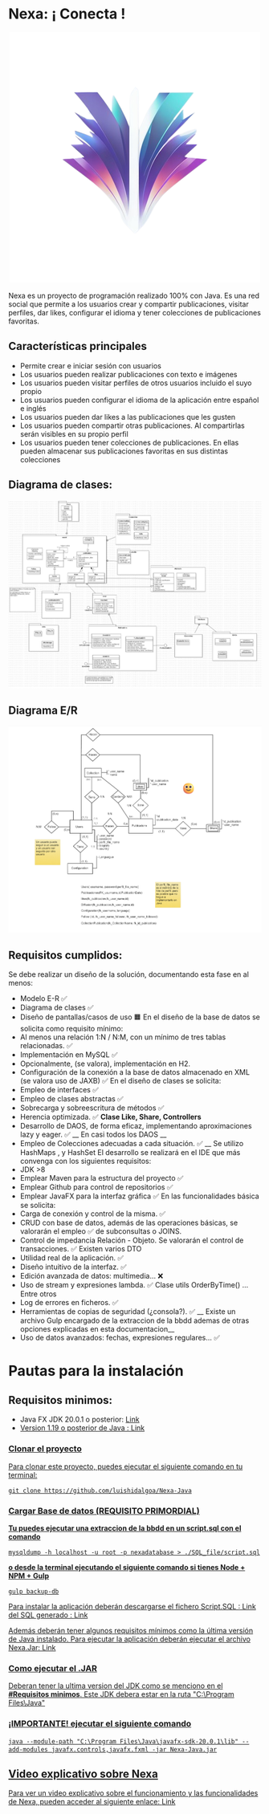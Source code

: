# Nexa: ¡ Conecta !

<p align="center">
  <img src="https://github.com/luishidalgoa/Nexa-Java/blob/main/src/main/resources/Logo.png" alt="Logo">
</p>

Nexa es un proyecto de programación realizado 100% con Java. Es una red social que permite a los usuarios crear y compartir publicaciones, visitar perfiles, dar likes, configurar el idioma y tener colecciones de publicaciones favoritas.

## Características principales

- Permite crear e iniciar sesión con usuarios
- Los usuarios pueden realizar publicaciones con texto e imágenes
- Los usuarios pueden visitar perfiles de otros usuarios incluido el suyo propio
- Los usuarios pueden configurar el idioma de la aplicación entre español e inglés
- Los usuarios pueden dar likes a las publicaciones que les gusten
- Los usuarios pueden compartir otras publicaciones. Al compartirlas serán visibles en su propio perfil
- Los usuarios pueden tener colecciones de publicaciones. En ellas pueden almacenar sus publicaciones favoritas en sus distintas colecciones

## Diagrama de clases:

<p align="center">
  <img src="https://github.com/luishidalgoa/Nexa-Java/blob/main/src/main/resources/Main.jpg" alt="Logo">
</p>

## Diagrama E/R

<p align="center">
  <img src="https://github.com/luishidalgoa/Nexa-Java/blob/main/src/main/resources/BBDD.jpg" alt="Logo">
</p>

## Requisitos cumplidos:
Se	debe	realizar	un	diseño	de	la	solución,	documentando	esta	fase	en	al	menos:
- Modelo	E-R ✅
- Diagrama	de	clases ✅
- Diseño	de	pantallas/casos	de	uso 🟧
En	el	diseño	de	la	base	de	datos	se	solicita	como	requisito	mínimo:
- Al	menos	una	relación	1:N /	N:M,	con	un	mínimo	de	tres	tablas	relacionadas. ✅
- Implementación	en	MySQL ✅
- Opcionalmente,	(se	valora),	implementación	en	H2. 
- Configuración	de	la	conexión	a	la	base	de	datos	almacenado	en	XML	(se	valora	uso	de JAXB) ✅
En	el	diseño	de	clases	se	solicita:
- Empleo	de	interfaces ✅
- Empleo	de	clases	abstractas ✅
- Sobrecarga	y	sobreescritura	de	métodos ✅
- Herencia	optimizada. ✅ __Clase Like, Share, Controllers__
- Desarrollo	de	DAOS,	de	forma	eficaz,	implementando	aproximaciones	lazy	y	eager. ✅ __ En casi todos los DAOS __
- Empleo	de	Colecciones	adecuadas	a	cada	situación. ✅ __ Se utilizo HashMaps , y HashSet
El	desarrollo	se	realizará	en	el	IDE	que	más	convenga	con	los	siguientes	requisitos:
- JDK	>8
- Emplear	Maven	para	la	estructura	del	proyecto ✅
- Emplear	Github	para	control	de	repositorios ✅
- Emplear	JavaFX para	la	interfaz	gráfica ✅
En	las	funcionalidades	básica	se	solicita:
- Carga	de	conexión	y	control	de	la	misma. ✅
- CRUD	con	base	de	datos,	además	de	las	operaciones	básicas,	se	valorarán	el	empleo	 ✅
de	subconsultas	o	JOINS.
- Control	de	impedancia	Relación	- Objeto.	Se	valorarán	el	control	de	transacciones. ✅ Existen varios DTO
- Utilidad	real	de	la	aplicación. ✅
- Diseño	intuitivo	de	la	interfaz. ✅
- Edición	avanzada	de	datos:	multimedia… ❌
- Uso	de	stream y	expresiones	lambda. ✅ Clase utils  OrderByTime() ... Entre otros
- Log	de	errores	en	ficheros. ✅
- Herramientas	de	copias	de	seguridad	(¿consola?). ✅ __ Existe un archivo Gulp encargado de la extraccion de la bbdd ademas de otras opciones explicadas en esta documentacion__
- Uso	de	datos	avanzados:	fechas,	expresiones	regulares… ✅

# Pautas para la instalación

## Requisitos minimos:
  - Java FX JDK 20.0.1 o posterior:  <a href="https://openjfx.io/">Link
  - Version 1.19 o posterior de Java : <a href="https://www.oracle.com/java/technologies/javase/jdk19-archive-downloads.html">Link 
  
  
### Clonar el proyecto

Para clonar este proyecto, puedes ejecutar el siguiente comando en tu terminal:


```
git clone https://github.com/luishidalgoa/Nexa-Java
```

### Cargar Base de datos (REQUISITO PRIMORDIAL)

__Tu puedes ejecutar una extraccion de la bbdd en un script.sql con el comando__

```
mysqldump -h localhost -u root -p nexadatabase > ./SQL_file/script.sql
```
__o desde la terminal ejecutando el siguiente comando si tienes Node + NPM + Gulp__ 

```
gulp backup-db
```

Para instalar la aplicación deberán descargarse el fichero Script.SQL : Link del SQL generado : <a href="https://github.com/luishidalgoa/Nexa-Java/blob/main/SQL_file/script.sql">Link

Además deberán tener algunos requisitos mínimos como la última versión de Java instalado. Para ejecutar la aplicación deberán ejecutar el archivo Nexa.Jar: <a href="https://github.com/luishidalgoa/Nexa-Java/blob/main/Nexa-Java.jar">Link
   
  ### Como ejecutar el .JAR 
  Deberan tener la ultima version del JDK como se menciono en el __#Requisitos minimos__. Este JDK debera estar en la ruta 
  "C:\Program Files\Java\"
  
### ¡IMPORTANTE! ejecutar el siguiente comando 
  
   ```
  java --module-path "C:\Program Files\Java\javafx-sdk-20.0.1\lib" --add-modules javafx.controls,javafx.fxml -jar Nexa-Java.jar
  ```
  
## Video explicativo sobre Nexa

Para ver un video explicativo sobre el funcionamiento y las funcionalidades de Nexa, pueden acceder al siguiente enlace: [Link](https://youtu.be/R2uRt105Nk0)

